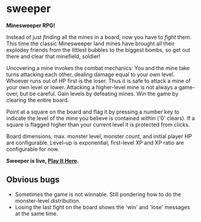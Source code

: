 sweeper
=======

**Minesweeper RPG!**

Instead of just *finding* all the mines in a board, now you have to *fight* them. This time the classic Minesweeper land mines have brought all their explodey friends from the littlest bubbles to the biggest bombs, so get out there and clear that minefield, soldier!

Uncovering a mine invokes the combat mechanics: You and the mine take turns attacking each other, dealing damage equal to your own level. Whoever runs out of HP first is the loser. Thus it is safe to attack a mine of your own level or lower. Attacking a higher-level mine is not always a game-over, but be careful. Gain levels by defeating mines. Win the game by clearing the entire board.

Point at a square on the board and flag it by pressing a number key to indicate the level of the mine you believe is contained within ('0' clears). If a square is flagged higher than your current level it is protected from clicks.

Board dimensions, max. monster level, monster count, and initial player HP are configurable. Level-up is exponential, first-level XP and XP ratio are configurable for now.

**Sweeper is live, [Play It Here](http://geofrey.github.io/sweeper/sweeper.html).**

Obvious bugs
---

* Sometimes the game is not winnable. Still pondering how to do the monster-level distribution.
* Losing the last fight on the board shows the 'win' and 'lose' messages at the same time.
